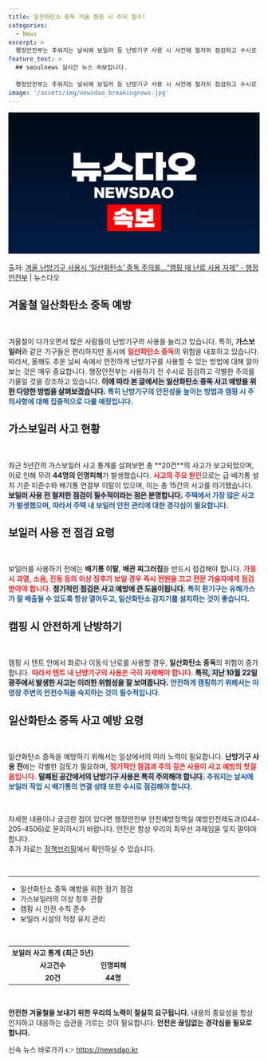 ```yaml
---
title: 일산화탄소 중독 겨울 캠핑 시 주의 필수!
categories:
  - News
excerpt: >
  행정안전부는 추워지는 날씨에 보일러 등 난방기구 사용 시 사전에 철저히 점검하고 수시로 확인해 일산화탄소 중…
feature_text: >
  ## seoulnews 실시간 뉴스 속보입니다.

  행정안전부는 추워지는 날씨에 보일러 등 난방기구 사용 시 사전에 철저히 점검하고 수시로 확인해 일산화탄소 중…
image: '/assets/img/newsdao_breakingnews.jpg'
---
```


![뉴스다오 속보](/assets/img/newsdao_breakingnews.jpg)

<p>출처: <a href="https://newsdao.kr/2462" rel="dofollow">겨울 난방기구 사용시 ‘일산화탄소’ 중독 주의를…“캠핑 때 난로 사용 자제” - 행정안전부</a> | 뉴스다오</p>

<h2 data-ke-size="size26">겨울철 일산화탄소 중독 예방</h2>
<p data-ke-size="size16">&nbsp;</p>
겨울철이 다가오면서 많은 사람들이 난방기구의 사용을 늘리고 있습니다. 특히, <b>가스보일러</b>와 같은 기구들은 편리하지만 동시에 <b><span style="color: #ee2323;">일산화탄소 중독</span></b>의 위험을 내포하고 있습니다. 따라서, 올해도 추운 날씨 속에서 안전하게 난방기구를 사용할 수 있는 방법에 대해 알아보는 것은 매우 중요합니다. 행정안전부는 사용하기 전 수시로 점검하고 각별한 주의를 기울일 것을 강조하고 있습니다. <b><span style="background-color: #21538527;">이에 따라 본 글에서는 일산화탄소 중독 사고 예방을 위한 다양한 방법을 살펴보겠습니다.</span></b> <b><span style="color: #1a5490;">특히 난방기구의 안전성을 높이는 방법과 캠핑 시 주의사항에 대해 집중적으로 다룰 예정입니다.</span></b>

<h2 data-ke-size="size26">가스보일러 사고 현황</h2>
<p data-ke-size="size16">&nbsp;</p>
최근 5년간의 가스보일러 사고 통계를 살펴보면 총 **20건**의 사고가 보고되었으며, 이로 인해 무려 <b>44명의 인명피해</b>가 발생했습니다. <b><span style="color: #ee2323;">사고의 주요 원인</span></b>으로는 급·배기통 설치 기준 미준수와 배기통 연결부 이탈이 있으며, 이는 총 15건의 사고를 야기했습니다. <b><span style="background-color: #21538527;">보일러 사용 전 철저한 점검이 필수적이라는 점은 분명합니다.</span></b> <b><span style="color: #1a5490;">주택에서 가장 많은 사고가 발생했으며, 따라서 주택 내 보일러 안전 관리에 대한 경각심이 필요합니다.</span></b>

<h2 data-ke-size="size26">보일러 사용 전 점검 요령</h2>
<p data-ke-size="size16">&nbsp;</p>
보일러를 사용하기 전에는 <b>배기통 이탈</b>, <b>배관 찌그러짐</b>을 반드시 점검해야 합니다. <b><span style="color: #ee2323;">가동 시 과열, 소음, 진동 등의 이상 징후가 보일 경우 즉시 전원을 끄고 전문 기술자에게 점검받아야 합니다.</span></b> <b><span style="background-color: #21538527;">정기적인 점검은 사고 예방에 큰 도움이됩니다.</span></b> <b><span style="color: #1a5490;">특히 환기구는 유해가스가 잘 배출될 수 있도록 항상 열어두고, 일산화탄소 감지기를 설치하는 것이 좋습니다.</span></b>

<h2 data-ke-size="size26">캠핑 시 안전하게 난방하기</h2>
<p data-ke-size="size16">&nbsp;</p>
캠핑 시 텐트 안에서 화로나 이동식 난로를 사용할 경우, <b>일산화탄소 중독</b>의 위험이 증가합니다. <b><span style="color: #ee2323;">따라서 텐트 내 난방기구의 사용은 극히 자제해야 합니다.</span></b> <b><span style="background-color: #21538527;">특히, 지난 10월 22일 광주에서 발생한 사고는 이러한 위험성을 잘 보여줍니다.</span></b> <b><span style="color: #1a5490;">안전하게 캠핑하기 위해서는 야영장 주변의 안전수칙을 숙지하는 것이 필수적입니다.</span></b>

<h2 data-ke-size="size26">일산화탄소 중독 사고 예방 요령</h2>
<p data-ke-size="size16">&nbsp;</p>
일산화탄소 중독을 예방하기 위해서는 일상에서의 여러 노력이 필요합니다. <b>난방기구 사용 전</b>에는 각별한 검토가 필요하며, <b><span style="color: #ee2323;">정기적인 점검과 주의 깊은 사용이 사고 예방의 첫걸음입니다.</span></b> <b><span style="background-color: #21538527;">밀폐된 공간에서의 난방기구 사용은 특히 주의해야 합니다.</span></b> <b><span style="color: #1a5490;">추워지는 날씨에 보일러 작업 시 배기통의 연결 상태 또한 수시로 점검해야 합니다.</span></b>

<p data-ke-size="size16">&nbsp;</p>

자세한 내용이나 궁금한 점이 있다면 행정안전부 안전예방정책실 예방안전제도과(044-205-4506)로 문의하시기 바랍니다. 안전은 항상 우리의 최우선 과제임을 잊지 말아야 합니다. <br> 추가 자료는 [정책브리핑](https://www.korea.kr)에서 확인하실 수 있습니다. 

<p data-ke-size="size16">&nbsp;</p>
<hr />
<ul>
    <li>일산화탄소 중독 예방을 위한 정기 점검</li>
    <li>가스보일러의 이상 징후 관찰</li>
    <li>캠핑 시 안전 수칙 준수</li>
    <li>보일러 시설의 적정 유지 관리</li>
</ul>
<p data-ke-size="size16">&nbsp;</p> 

<table style="width: 100%; border-collapse: collapse;">
    <tr>
        <td style="text-align: center; height: 17px;"><b>보일러 사고 통계 (최근 5년)</b></td>
    </tr>
    <tr>
        <td style="text-align: center; height: 17px;"><b>사고건수</b></td>
        <td style="text-align: center; height: 17px;"><b>인명피해</b></td>
    </tr>
    <tr>
        <td style="text-align: center; height: 17px;"><b>20건</b></td>
        <td style="text-align: center; height: 17px;"><b>44명</b></td>
    </tr>
</table>
<p data-ke-size="size16">&nbsp;</p> 

<b>안전한 겨울철을 보내기 위한 우리의 노력이 절실히 요구됩니다.</b> 내용의 중요성을 항상 인지하고 대응하는 습관을 기르는 것이 필요합니다. <b>안전은 끊임없는 경각심을 필요로 합니다.</b> 

신속 뉴스 바로가기 👉 <a href="https://newsdao.kr" rel="dofollow">https://newsdao.kr</a>


